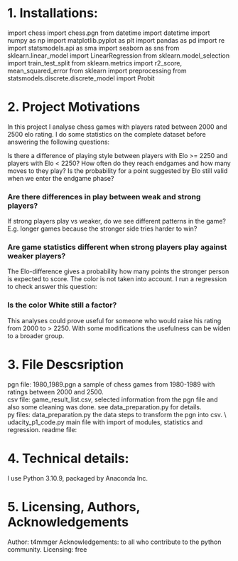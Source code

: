 
# 1. Installations:

import chess 
import chess.pgn 
from datetime import datetime
import numpy as np
import matplotlib.pyplot as plt
import pandas as pd
import re
import statsmodels.api as sma
import seaborn as sns
from sklearn.linear_model import LinearRegression
from sklearn.model_selection import train_test_split
from sklearn.metrics import r2_score, mean_squared_error
from sklearn import preprocessing
from statsmodels.discrete.discrete_model import Probit

# 2. Project Motivations

In this project I analyse chess games with players rated between 2000 and 2500 elo rating. I do some statistics on the complete dataset before answering the following questions:

Is there a difference of playing style between players with Elo >= 2250 and players with Elo < 2250? How often do they reach endgames and how many moves to they play? Is the probability for a point suggested by Elo still valid when we enter the endgame phase? 
### Are there differences in play between weak and strong players?

If strong players play vs weaker, do we see different patterns in the game? E.g. longer games because the stronger side tries harder to win? 
### Are game statistics different when strong players play against weaker players? 


The Elo-difference gives a probability how many points the stronger person is expected to score. The color is not taken into account. I run a regression to check answer this question:
### Is the color White still a factor?

This analyses could prove useful for someone who would raise his rating from 2000 to > 2250. With some modifications the usefulness can be widen to a broader group. 

# 3. File Descsription

pgn file: 1980_1989.pgn a sample of chess games from 1980-1989 with ratings between 2000 and 2500. \
csv file: game_result_list.csv, selected information from the pgn file and also some cleaning was done. see data_preparation.py for details. \
py files: data_preparation.py the data steps to transform the pgn into csv. \ udacity_p1_code.py main file with import of modules, statistics and regression.
readme file: 

# 4. Technical details:

I use Python 3.10.9, packaged by Anaconda Inc. 

# 5. Licensing, Authors, Acknowledgements 

Author: t4mmger
Acknowledgements: to all who contribute to the python community.
Licensing: free